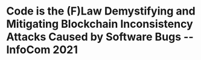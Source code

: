 # Code is the (F)Law Demystifying and Mitigating Blockchain Inconsistency Attacks Caused by Software Bugs -- InfoCom 2021




